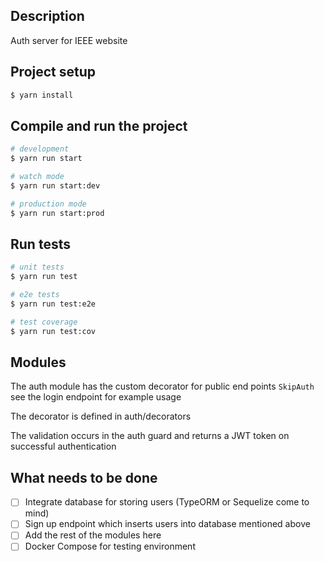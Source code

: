 ## Description
Auth server for IEEE website

## Project setup

```bash
$ yarn install
```

## Compile and run the project

```bash
# development
$ yarn run start

# watch mode
$ yarn run start:dev

# production mode
$ yarn run start:prod
```

## Run tests

```bash
# unit tests
$ yarn run test

# e2e tests
$ yarn run test:e2e

# test coverage
$ yarn run test:cov
```

## Modules
The auth module has the custom decorator for public end points `SkipAuth` see the login endpoint for example usage

The decorator is defined in auth/decorators

The validation occurs in the auth guard and returns a JWT token on successful authentication

## What needs to be done
- [ ] Integrate database for storing users (TypeORM or Sequelize come to mind)
- [ ] Sign up endpoint which inserts users into database mentioned above
- [ ] Add the rest of the modules here
- [ ] Docker Compose for testing environment
